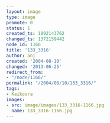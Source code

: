```yaml
---
layout: image
type: image
promote: 0
status: 1
created_ts: 1092143762
changed_ts: 1372159442
node_id: 1166
title: '133_3316'
author: anj
created: '2004-08-10'
changed: '2013-06-25'
redirect_from:
- "/node/1166/"
permalink: "/2004/08/10/133_3316/"
tags:
- Kaikoura
images:
- src: image/images/133_3316-1166.jpg
  name: 133_3316-1166.jpg
---
```



